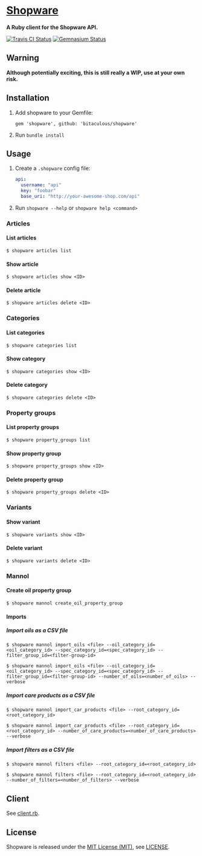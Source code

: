 [Shopware]
==========

**A Ruby client for the Shopware API.**

[![Travis CI Status][Travis CI Status]][Travis CI]
[![Gemnasium Status][Gemnasium Status]][Gemnasium]

Warning
-------

**Although potentially exciting, this is still really a WIP, use at your own risk.**

Installation
------------

1. Add shopware to your Gemfile:

    ```
    gem 'shopware', github: 'bitaculous/shopware'
    ```

2. Run `bundle install`

Usage
-----

1. Create a `.shopware` config file:

    ```yml
    api:
      username: "api"
      key: "foobar"
      base_uri: "http://your-awesome-shop.com/api"
    ```

2. Run `shopware --help` or `shopware help <command>`

### Articles

#### List articles

```
$ shopware articles list
```

#### Show article

```
$ shopware articles show <ID>
```

#### Delete article

```
$ shopware articles delete <ID>
```

### Categories

#### List categories

```
$ shopware categories list
```

#### Show category

```
$ shopware categories show <ID>
```

#### Delete category

```
$ shopware categories delete <ID>
```

### Property groups

#### List property groups

```
$ shopware property_groups list
```

#### Show property group

```
$ shopware property_groups show <ID>
```

#### Delete property group

```
$ shopware property_groups delete <ID>
```

### Variants

#### Show variant

```
$ shopware variants show <ID>
```

#### Delete variant

```
$ shopware variants delete <ID>
```

### Mannol

#### Create oil property group

```
$ shopware mannol create_oil_property_group
```

#### Imports

##### Import oils as a CSV file

```
$ shopware mannol import_oils <file> --oil_category_id=<oil_category_id> --spec_category_id=<spec_category_id> --filter_group_id=<filter-group-id>

$ shopware mannol import_oils <file> --oil_category_id=<oil_category_id> --spec_category_id=<spec_category_id> --filter_group_id=<filter-group-id> --number_of_oils=<number_of_oils> --verbose
```

##### Import care products as a CSV file

```
$ shopware mannol import_car_products <file> --root_category_id=<root_category_id>

$ shopware mannol import_car_products <file> --root_category_id=<root_category_id> --number_of_care_products=<number_of_care_products> --verbose
```

##### Import filters as a CSV file

```
$ shopware mannol filters <file> --root_category_id=<root_category_id>

$ shopware mannol filters <file> --root_category_id=<root_category_id> --number_of_filters=<number_of_filters> --verbose
```

Client
------

See [client.rb].

License
-------

Shopware is released under the [MIT License (MIT)], see [LICENSE].

[client.rb]: https://github.com/bitaculous/shopware/blob/master/lib/shopware/api/client.rb "client.rub"
[Gemnasium Status]: http://img.shields.io/gemnasium/bitaculous/shopware.svg?style=flat "Gemnasium Status"
[Gemnasium]: https://gemnasium.com/bitaculous/shopware "Shopware at Gemnasium"
[LICENSE]: https://raw.githubusercontent.com/bitaculous/shopware/master/LICENSE "License"
[MIT License (MIT)]: http://opensource.org/licenses/MIT "The MIT License (MIT)"
[Shopware]: http://bitaculous.github.io/shopware "A Ruby client for the Shopware API."
[specific_install]: https://github.com/rdp/specific_install "Rubygems plugin to allow you to install an 'edge' gem straight from its GitHub repository"
[Travis CI Status]: http://img.shields.io/travis/bitaculous/shopware.svg?style=flat "Travis CI Status"
[Travis CI]: https://travis-ci.org/bitaculous/shopware "Shopware at Travis CI"
